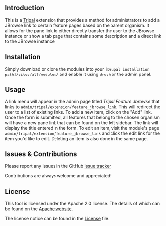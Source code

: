## Introduction
This is a [Tripal](https://github.com/tripal/tripal) extension that provides a method for administrators to add a JBrowse link to certain feature pages based on the parent organism. It allows for the pane link to either directly transfer the user to the JBrowse instance or show a tab page that contains some description and a direct link to the JBrowse instance.

## Installation
Simply download or clone the modules into your `[Drupal installation path]/sites/all/modules/` and enable it using `drush` or the admin panel.

## Usage
A link menu will appear in the admin page titled *Tripal Feature Jbrowse* that links to `admin/tripal/extension/feature_jbrowse_link`. This will redirect the user to a list of existing links. 
To add a new item, click on the "Add" link. Once the form is submitted, all features that belong to the chosen organism will have a new pane link that can be found on the left sidebar. The link will display the title entered in the form.
To edit an item, visit the module's page `admin/tripal/extension/feature_jbrowse_link` and click the edit link for the item you'd like to edit. Deleting an item is also done in the same page.

## Issues & Contributions
Please report any issues in the GitHub [issue tracker](https://github.com/statonlab/tripal_feature_jbrowse/issues).

Contributions are always welcome and appreciated!

## License
This tool is licensed under the Apache 2.0 license. The details of which can be found on the [Apache website](http://www.apache.org/licenses/LICENSE-2.0).

The license notice can be found in the [License](https://github.com/statonlab/tripal_feature_jbrowse/blob/master/License) file.
